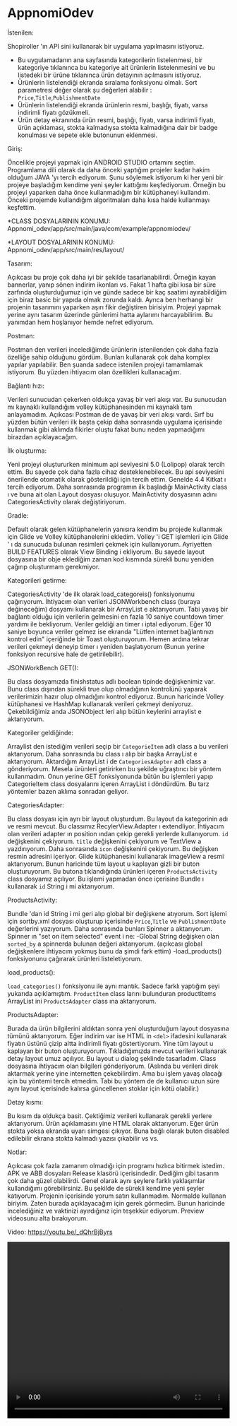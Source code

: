 # AppnomiOdev

İstenilen:

Shopiroller 'ın API sini kullanarak bir uygulama yapılmasını istiyoruz.

- Bu uygulamadanın ana sayfasında kategorilerin listelenmesi, bir kategoriye tıklanınca bu kategoriye ait ürünlerin listelenmesini ve bu listedeki bir ürüne tıklanınca ürün detayının açılmasını istiyoruz.
- Ürünlerin listelendiği ekranda sıralama fonksiyonu olmalı. Sort parametresi değer olarak şu değerleri alabilir : `Price`,`Title`,`PublishmentDate`
- Ürünlerin listelendiği ekranda ürünlerin resmi, başlığı, fiyatı, varsa indirimli fiyatı gözükmeli.
- Ürün detay ekranında ürün resmi, başlığı, fiyatı, varsa indirimli fiyatı, ürün açıklaması, stokta kalmadıysa stokta kalmadığına dair bir badge konulması ve sepete ekle butonunun eklenmesi.

Giriş:

Öncelikle projeyi yapmak için ANDROID STUDIO ortamını seçtim. Programlama dili olarak da daha önceki yaptığım projeler kadar hakim olduğum JAVA 'yı tercih ediyorum. Şunu söylemek istiyorum ki her yeni bir projeye başladığım kendime yeni şeyler kattığımı keşfediyorum. Örneğin bu projeyi yaparken daha önce kullanmadığım bir kütüphaneyi kullandım. Önceki projemde kullandığım algoritmaları daha kısa halde kullanmayı keşfettim.

*CLASS DOSYALARININ KONUMU:
Appnomi_odev/app/src/main/java/com/example/appnomiodev/

*LAYOUT DOSYALARININ KONUMU:
Appnomi_odev/app/src/main/res/layout/

Tasarım:

Açıkcası bu proje çok daha iyi bir şekilde tasarlanabilirdi. Örneğin kayan bannerlar, yanıp sönen indirim ikonları vs. Fakat 1 hafta gibi kısa bir süre zarfında oluşturduğumuz için ve günde sadece bir kaç saatimi ayırabildiğim için biraz basic bir yapıda olmak zorunda kaldı. Ayrıca ben herhangi bir projenin tasarımını yaparken aşırı fikir değiştiren birisiyim. Projeyi yapmak yerine aynı tasarım üzerinde günlerimi hatta aylarımı harcayabilirim. Bu yanımdan hem hoşlanıyor hemde nefret ediyorum.

Postman:

Postman den verileri incelediğimde ürünlerin istenilenden çok daha fazla özelliğe sahip olduğunu gördüm. Bunları kullanarak çok daha komplex yapılar yapılabilir. Ben şuanda sadece istenilen projeyi tamamlamak istiyorum. Bu yüzden ihtiyacım olan özellikleri kullanacağım.

Bağlantı hızı:

Verileri sunucudan çekerken oldukça yavaş bir veri akışı var. Bu sunucudan mı kaynaklı kullandığım volley kütüphanesinden mi kaynaklı tam anlayamadım. Açıkcası Postman de de yavaş bir veri akışı vardı. Sırf bu yüzden bütün verileri ilk başta çekip daha sonrasında uygulama içerisinde kullanmak gibi aklımda fikirler oluştu fakat bunu neden yapmadığımı birazdan açıklayacağım.

İlk oluşturma:

Yeni projeyi oluştururken minimum api seviyesini 5.0 (Lolipop) olarak tercih ettim. Bu sayede çok daha fazla cihaz desteklenebilecek. Bu api seviyesini önerilende otomatik olarak gösterildiği için tercih ettim. Genelde 4.4 Kitkat ı tercih ediyorum. Daha sonrasında programın ilk başladığı MainActivity class ı ve buna ait olan Layout dosyası oluşuyor. MainActivity dosyasının adını CategoriesActivity olarak değiştiriyorum.

Gradle:

Default olarak gelen kütüphanelerin yanısıra kendim bu projede kullanmak için Glide ve Volley kütüphanelerini ekledim. Volley 'i GET işlemleri için Glide ' ı da sunucuda bulunan resimleri çekmek için kullanıyorum. Ayriyetten BUILD FEATURES olarak View Binding i ekliyorum. Bu sayede layout dosyasına bir obje eklediğim zaman kod kısmında sürekli bunu yeniden çağırıp oluşturmam gerekmiyor.

Kategorileri getirme:

CategoriesActivity 'de ilk olarak load_categoreis() fonksiyonumu çağırıyorum.
İhtiyacım olan verileri JSONWorkbench class (buraya değineceğim) dosyamı kullanarak bir ArrayList e aktarıyorum.
Tabi yavaş bir bağlantı olduğu için verilerin gelmesini en fazla 10 saniye countdown timer yardımı ile bekliyorum. Veriler geldiği an timer ı iptal ediyorum. Eğer 10 saniye boyunca veriler gelmez ise ekranda "Lütfen internet bağlantınızı kontrol edin" içeriğinde bir Toast oluşturuyorum. Hemen ardına tekrar verileri çekmeyi deneyip timer ı yeniden başlatıyorum (Bunun yerine fonksiyon recursive hale de getirilebilir).

JSONWorkBench GET():

Bu class dosyamızda finishstatus adlı boolean tipinde değişkenimiz var. Bunu class dışından sürekli true olup olmadığının kontrolünü yaparak verilerimizin hazır olup olmadığını kontrol ediyoruz. Bunun haricinde Volley kütüphanesi ve HashMap kullanarak verileri çekmeyi deniyoruz. Çekebildiğimiz anda JSONObject leri alıp bütün keylerini arraylist e aktarıyorum.

Kategoriler geldiğinde:

Arraylist den istediğim verileri seçip bir `CategorieItem` adlı class a bu verileri aktarıyorum. Daha sonrasında bu class ı alıp bir başka ArrayList e aktarıyorum. Aktardığım ArrayList i de `CategoriesAdapter` adlı class a gönderiyorum. Mesela ürünleri getirirken bu şekilde uğraştırıcı bir yöntem kullanmadım. Onun yerine GET fonksiyonunda bütün bu işlemleri yapıp CategorieItem class dosyalarını içeren ArrayList i döndürdüm. Bu tarz yöntemler bazen aklıma sonradan geliyor.

CategoriesAdapter:

Bu class dosyası için ayrı bir layout oluşturdum. Bu layout da kategorinin adı ve resmi mevcut. Bu classımız RecylerView.Adapter ı extendliyor. İhtiyacım olan verileri adapter ın position ından çekip gerekli yerlerde kullanıyorum. `id` değişkenini çekiyorum. `title` değişkenini çekiyorum ve TextView a yazdırıyorum. Daha sonrasında `icon` değişkenini çekiyorum. Bu değişken resmin adresini içeriyor. Glide kütüphanesini kullanarak imageView a resmi aktarıyorum. Bunun haricinde tüm layout u kaplayan gizli bir buton oluşturuyorum. Bu butona tıklandığında ürünleri içeren `ProductsActivity` class dosyamız açılıyor. Bu işlemi yapmadan önce içerisine Bundle ı kullanarak `id` String i mi aktarıyorum.

ProductsActivity:

Bundle 'dan id String i mi geri alıp global bir değişkene atıyorum. Sort işlemi için sortby.xml dosyası oluşturup içerisinde `Price`,`Title` ve `PublishmentDate` değerlerini yazıyorum. Daha sonrasında bunları Spinner a aktarıyorum. Spinner ın "set on item selected" event i ne:
-Global String değişken olan `sorted_by` a spinnerda bulunan değeri aktarıyorum. (açıkcası global değişkenlere ihtiyacım yokmuş bunu da şimdi fark ettim)
-load_products() fonksiyonunu çağırarak ürünleri listeletiyorum.

load_products():

`load_categories()` fonksiyonu ile aynı mantık. Sadece farklı yaptığım şeyi yukarıda açıklamıştım. `ProductItem` class larını bulunduran productItems ArrayList ini `ProductsAdapter` class ına aktarıyorum.

ProductsAdapter:

Burada da ürün bilgilerini aldıktan sonra yeni oluşturduğum layout dosyasına tümünü aktarıyorum. Eğer indirim var ise HTML in `<del>` ifadesini kullanarak fiyatın üstünü çizip altta indirimli fiyatı göstertiyorum. Yine tüm layout u kaplayan bir buton oluşturuyorum. Tıkladığımızda mevcut verileri kullanarak detay layout umuz açılıyor. Bu layout u dialog şeklinde tasarladım. Class dosyasına ihtiyacım olan bilgileri gönderiyorum. (Aslında bu verileri direk aktarmak yerine yine internetten çekebilirdim. Ama bu işlem yavaş olacağı için bu yöntemi tercih etmedim. Tabi bu yöntem de de kullanıcı uzun süre aynı layout içerisinde kalırsa güncellenen stoklar için kötü olabilir.)
  
Detay kısmı:
  
Bu kısım da oldukça basit. Çektiğimiz verileri kullanarak gerekli yerlere aktarıyorum. Ürün açıklamasını yine HTML olarak aktarıyorum. Eğer ürün stokta yoksa ekranda uyarı simgesi çıkıyor. Buna bağlı olarak buton disabled edilebilir ekrana stokta kalmadı yazısı çıkabilir vs vs.
  
Notlar:
  
Açıkcası çok fazla zamanım olmadığı için programı hızlıca bitirmek istedim. APK ve ABB dosyaları Release klasörü içerisindedir. Dediğim gibi tasarım çok daha güzel olabilirdi. Genel olarak aynı şeylere farklı yaklaşımlar kullandığımı görebilirsiniz. Bu şekilde de sürekli kendime yeni şeyler katıyorum. Projenin içerisinde yorum satırı kullanmadım. Normalde kullanan biriyim. Zaten burada açıklayacağım için gerek görmedim. Bunun haricinde incelediğiniz ve vaktinizi ayırdığınız için teşekkür ediyorum. Preview videosunu alta bırakıyorum.
  
Video: https://youtu.be/_dQhrBjByrs

<video src='https://youtu.be/_dQhrBjByrs' width=100% height=400px/>

